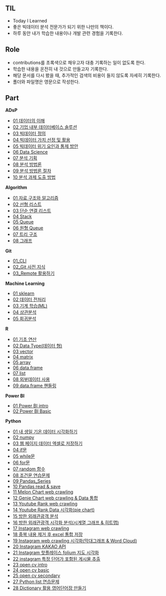 ## TIL

- Today I Learned
- 좋은 빅데이터 분석 전문가가 되기 위한 나만의 책이다.
- 하루 동안 내가 학습한 내용이나 개발 관련 경험을 기록한다.



## Role

- contributions를 초록색으로 채우고자 대충 기록하는 일이 없도록 한다.
- 학습한 내용을 온전히 내 것으로 만들고자 기록한다.
- 해당 문서를 다시 봤을 때, 추가적인 검색의 비용이 들지 않도록 자세히 기록한다.
- 폴더와 파일명은 영문으로 작성한다.



## Part

**ADsP**

- [01 데이터의 이해](https://github.com/amazing86400/TIL/blob/master/ADsP/ADsP_01_1.md)
- [02 기업 내부 데이터베이스 솔루션](https://github.com/amazing86400/TIL/blob/master/ADsP/ADsP_01_2.md)
- [03 빅데이터 정의](https://github.com/amazing86400/TIL/blob/master/ADsP/ADsP_01_3.md)
- [04 빅데이터 가치 선정 및 활용](https://github.com/amazing86400/TIL/blob/master/ADsP/ADsP_01_4.md)
- [05 빅데이터 위기 요인과 통제 방안](https://github.com/amazing86400/TIL/blob/master/ADsP/ADsP_01_5.md)
- [06 Data Science](https://github.com/amazing86400/TIL/blob/master/ADsP/ADsP_01_6.md)
- [07 분석 기획](https://github.com/amazing86400/TIL/blob/master/ADsP/ADsP_02_1.md)
- [08 분석 방법론](https://github.com/amazing86400/TIL/blob/master/ADsP/ADsP_02_2.md)
- [09 분석 방법론 절차](https://github.com/amazing86400/TIL/blob/master/ADsP/ADsP_02_3.md)
- [10 분석 과제 도출 방법](https://github.com/amazing86400/TIL/blob/master/ADsP/ADsP_02_4.md)



**Algorithm**

- [01 자료 구조와 알고리즘](https://github.com/amazing86400/TIL/blob/master/Algorithm/Algorithm_01.md)
- [02 선형 리스트](https://github.com/amazing86400/TIL/blob/master/Algorithm/Algorithm_02.md)
- [03 단순 연결 리스트](https://github.com/amazing86400/TIL/blob/master/Algorithm/Algorithm_03.md)
- [04 Stack](https://github.com/amazing86400/TIL/blob/master/Algorithm/Algorithm_04.md)
- [05 Queue](https://github.com/amazing86400/TIL/blob/master/Algorithm/Algorithm_05.md)
- [06 원형 Queue](https://github.com/amazing86400/TIL/blob/master/Algorithm/Algorithm_06.md)
- [07 트리 구조](https://github.com/amazing86400/TIL/blob/master/Algorithm/Algorithm_07.md)
- [08 그래프](https://github.com/amazing86400/TIL/blob/master/Algorithm/Algorithm_08.md)



**Git**

- [01_CLI](https://github.com/amazing86400/TIL/blob/master/Git/01_CLI.md)
- [02_Git 사전 지식](https://github.com/amazing86400/TIL/blob/master/Git/02_Git_base.md)
- [03_Remote 활용하기](https://github.com/amazing86400/TIL/blob/master/Git/03_Use_remote.md)



**Machine Learning**

- [01 sklearn](https://github.com/amazing86400/TIL/blob/master/Machine_Learning/ML_01.md)
- [02 데이터 전처리](https://github.com/amazing86400/TIL/blob/master/Machine_Learning/ML_02.md)
- [03 기계 학습(ML)](https://github.com/amazing86400/TIL/blob/master/Machine_Learning/ML_03.md)
- [04 상관분석](https://github.com/amazing86400/TIL/blob/master/Machine_Learning/ML_04.md)
- [05 회귀분석](https://github.com/amazing86400/TIL/blob/master/Machine_Learning/ML_05.md)



**R**

- [01 기초 연산](https://github.com/amazing86400/TIL/blob/master/R/R_01.md)
- [02 Data Type(데이터 형)](https://github.com/amazing86400/TIL/blob/master/R/R_02.md)
- [03 vector](https://github.com/amazing86400/TIL/blob/master/R/R_03.md)
- [04 matrix](https://github.com/amazing86400/TIL/blob/master/R/R_04.md)
- [05 array](https://github.com/amazing86400/TIL/blob/master/R/R_05.md)
- [06 data.frame](https://github.com/amazing86400/TIL/blob/master/R/R_06.md)
- [07 list](https://github.com/amazing86400/TIL/blob/master/R/R_07.md)
- [08 외부데이터 사용](https://github.com/amazing86400/TIL/blob/master/R/R_08.md)
- [09 data.frame 핸들링](https://github.com/amazing86400/TIL/blob/master/R/R_09.md)



**Power BI**

- [01 Power BI intro](https://github.com/amazing86400/TIL/blob/master/Power_BI/Power_BI_01.md)
- [02 Power BI Basic](https://github.com/amazing86400/TIL/blob/master/Power_BI/Power_BI_02.md)



**Python**

- [01 내 생일 기온 데이터 시각화하기](https://github.com/amazing86400/TIL/blob/master/Python/Python_01.md)
- [02 numpy](https://github.com/amazing86400/TIL/blob/master/Python/Python_02.md)
- [03 웹 페이지 데이터 엑셀로 저장하기](https://github.com/amazing86400/TIL/blob/master/Python/Python_03.md)
- [04 if문](https://github.com/amazing86400/TIL/blob/master/Python/Python_04.md)
- [05 while문](https://github.com/amazing86400/TIL/blob/master/Python/Python_05.md)
- [06 for문](https://github.com/amazing86400/TIL/blob/master/Python/Python_06.md)
- [07 random 함수](https://github.com/amazing86400/TIL/blob/master/Python/Python_07.md)
- [08 조건문 연습문제](https://github.com/amazing86400/TIL/blob/master/Python/Python_08.md)
- [09 Pandas_Series](https://github.com/amazing86400/TIL/blob/master/Python/Python_09.md)
- [10 Pandas read & save](https://github.com/amazing86400/TIL/blob/master/Python/Python_10.md)
- [11 Melon Chart web crawling](https://github.com/amazing86400/TIL/blob/master/Python/Python_11.md)
- [12 Genie Chart web crawling & Data 통합](https://github.com/amazing86400/TIL/blob/master/Python/Python_12.md)
- [13 Youtube Rank web crawling](https://github.com/amazing86400/TIL/blob/master/Python/Python_13.md)
- [14 Youtube Rank Data 시각화(pie chart)](https://github.com/amazing86400/TIL/blob/master/Python/Python_14.md)
- [15 방한 외래관광객 분석](https://github.com/amazing86400/TIL/blob/master/Python/Python_15.md)
- [16 방한 외래관광객 시각화 분석(시계열 그래프 & 히트맵)](https://github.com/amazing86400/TIL/blob/master/Python/Python_16.md)
- [17 Instagram web crawling](https://github.com/amazing86400/TIL/blob/master/Python/Python_17.md)
- [18 중복 내용 제거 후 excel 통합 저장](https://github.com/amazing86400/TIL/blob/master/Python/Python_18.md)
- [19 Instagram web crawling 시각화(막대그래프 & Word Cloud)](https://github.com/amazing86400/TIL/blob/master/Python/Python_19.md)
- [20 Instagram KAKAO API](https://github.com/amazing86400/TIL/blob/master/Python/Python_20.md)
- [21 Instagram 핫플레이스 folium 지도 시각화](https://github.com/amazing86400/TIL/blob/master/Python/Python_21.md)
- [22 instagram 특정 단어가 포함된 게시물 추출](https://github.com/amazing86400/TIL/blob/master/Python/Python_22.md)
- [23 open cv intro](https://github.com/amazing86400/TIL/blob/master/Python/Python_23.md)
- [24 open cv basic](https://github.com/amazing86400/TIL/blob/master/Python/Python_24.md)
- [25 open cv secondary](https://github.com/amazing86400/TIL/blob/master/Python/Python_25.md)
- [27 Python list 연습문제](https://github.com/amazing86400/TIL/blob/master/Python/Python_27.md)
- [28 Dictionary 활용 영어단어장 만들기](https://github.com/amazing86400/TIL/blob/master/Python/Python_28.md)

